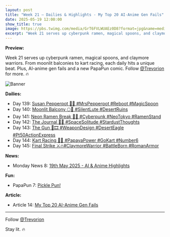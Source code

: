 ```yaml
---
layout: post
title: "Week 21 – Dailies & Highlights - My Top 20 AI-Anime Gen Fails"
date: 2025-05-19 12:00:00
show_title: true
image: https://pbs.twimg.com/media/GrT6FVLWUAEz0D8?format=jpg&name=medium
excerpt: "Week 21 serves up cyberpunk ramen, magical spoons, and claymore warriors. From moonlit balconies to kart racing, each daily hits a unique beat. Plus, AI-anime gen fails and a new PapaPun comic. Follow @Trevorion for more. 🔥"
---
```

  
**Preview:**  
  
Week 21 serves up cyberpunk ramen, magical spoons, and claymore warriors. From moonlit balconies to kart racing, each daily hits a unique beat. Plus, AI-anime gen fails and a new PapaPun comic. Follow [@Trevorion](https://x.com/Trevorion) for more. 🔥
  
![Banner](https://pbs.twimg.com/media/GrT6FVLWUAEz0D8?format=jpg&name=medium)
  
**Dailies:**
- Day 139: [Susan Pepperpot 🥄✨ #MrsPepperpot #Reboot #MagicSpoon](https://x.com/Trevorion/status/1924564481499082896)
- Day 140: [Moonlit Balcony 🌕🎼 #SilentLute #DesertRuins](https://x.com/Trevorion/status/1924871071246737872)
- Day 141: [Neon Ramen Break 🍜🌃 #Cyberpunk #NeoTokyo #RamenStand](https://x.com/Trevorion/status/1925221454095725041)
- Day 142: [The Journal 📓🌌 #SpaceSolitude #StardustThoughts](https://x.com/Trevorion/status/1925594197693784572)
- Day 143: [The Gun 🔫🎞️ #WeaponDesign #DesertEagle #Pt50ActionExpress](https://x.com/Trevorion/status/1925876122450862301)
- Day 144: [Kart Racing 🏁🍊 #PapayaPower #GoKart #Number6 ](https://x.com/Trevorion/status/1926336991605457054)
- Day 145: [Final Strike ⚔️🔥#ClaymoreWarrior #BattleBorn #RomanArmor](https://x.com/Trevorion/status/1926691772077326775)

**News:**  
- Monday News 8: [19th May 2025 - AI & Anime Highlights](https://x.com/Trevorion/status/1924430335078498795)

**Fun:**  
- PapaPun 7: [Pickle Pun!](https://x.com/Trevorion/status/1924677974063747311/photo/1)

**Article:**  
- Article 14: [My Top 20 AI-Anime Gen Fails](https://x.com/Trevorion/status/1925132622247665689)

---
Follow [@Trevorion](https://x.com/Trevorion)

Stay lit. 🔥
